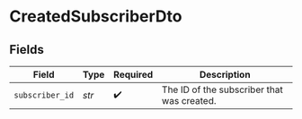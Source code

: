 # CreatedSubscriberDto


## Fields

| Field                                      | Type                                       | Required                                   | Description                                |
| ------------------------------------------ | ------------------------------------------ | ------------------------------------------ | ------------------------------------------ |
| `subscriber_id`                            | *str*                                      | :heavy_check_mark:                         | The ID of the subscriber that was created. |